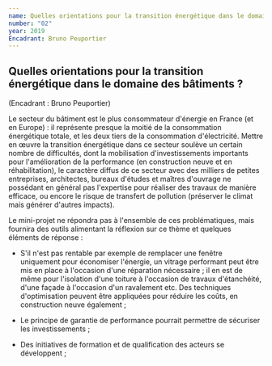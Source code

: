 ```yaml
---
name: Quelles orientations pour la transition énergétique dans le domaine des bâtiments ?
number: "02"
year: 2019
Encadrant: Bruno Peuportier
---
```


## Quelles orientations pour la transition énergétique dans le domaine des bâtiments ?
(Encadrant : Bruno Peuportier)

Le secteur du bâtiment est le plus consommateur d'énergie en France (et
en Europe) : il représente presque la moitié de la consommation
énergétique totale, et les deux tiers de la consommation d'électricité.
Mettre en œuvre la transition énergétique dans ce secteur soulève un
certain nombre de difficultés, dont la mobilisation d'investissements
importants pour l'amélioration de la performance (en construction neuve
et en réhabilitation), le caractère diffus de ce secteur avec des
milliers de petites entreprises, architectes, bureaux d'études et
maîtres d'ouvrage ne possédant en général pas l'expertise pour réaliser
des travaux de manière efficace, ou encore le risque de transfert de
pollution (préserver le climat mais générer d'autres impacts).

Le mini-projet ne répondra pas à l'ensemble de ces problématiques, mais
fournira des outils alimentant la réflexion sur ce thème et quelques
éléments de réponse :

-   S'il n'est pas rentable par exemple de remplacer une fenêtre
    uniquement pour économiser l'énergie, un vitrage performant peut
    être mis en place à l'occasion d'une réparation nécessaire ; il en
    est de même pour l'isolation d'une toiture à l'occasion de travaux
    d'étanchéité, d'une façade à l'occasion d'un ravalement etc. Des
    techniques d'optimisation peuvent être appliquées pour réduire les
    coûts, en construction neuve également ;

-   Le principe de garantie de performance pourrait permettre de
    sécuriser les investissements ;

-   Des initiatives de formation et de qualification des acteurs se
    développent ;

-   Des outils existent pour évaluer un ensemble d'impacts
    environnementaux, ainsi que le niveau de confort et de résilience au
    changement climatique.

Ces quelques clés étant présentées, les étudiants pourront choisir
d'approfondir un ou plusieurs thèmes sur le(s)quel(s) ils mèneront une
analyse bibliographique (littérature scientifique, sites internet
d'organismes officiels, de fabricants, d'associations...) puis
développeront une proposition étayée d'action ou de dispositif
(technique ou non) permettant d'améliorer la performance énergétique des
bâtiments.

Ils pourront s'aider d'outils d'ingénierie mis à leur disposition,
simulation énergétique et analyse de cycle de vie, ainsi que d'une
bibliothèque de modèles permettant d'étudier divers bâtiments
représentatifs du parc : haussmannien, HLM des années 1960s, résidentiel
récent à basse consommation, maisons anciennes ou neuves, passives ou à
énergie positive, bureaux non isolés ou à énergie positive. Le rendu
devra se présenter sous la forme d'un poster, que les étudiants devront
commenter tout en répondant aux questions d'un jury.

## Contact : bruno.peuportier\@mines-paristech.fr
